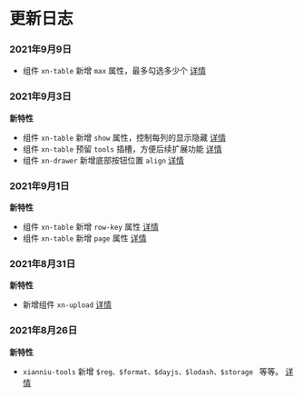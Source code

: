 # 更新日志

### 2021年9月9日

- 组件 `xn-table` 新增 `max` 属性，最多勾选多少个 [详情](/comps/table)

### 2021年9月3日

**新特性**
- 组件 `xn-table` 新增 `show` 属性，控制每列的显示隐藏 [详情](/comps/table)
- 组件 `xn-table` 预留 `tools` 插槽，方便后续扩展功能 [详情](/comps/table)
- 组件 `xn-drawer` 新增底部按钮位置 `align`  [详情](/comps/drawer)

### 2021年9月1日

**新特性**
- 组件 `xn-table` 新增 `row-key` 属性 [详情](/comps/table)
- 组件 `xn-table` 新增 `page` 属性 [详情](/comps/table)

### 2021年8月31日

**新特性**
- 新增组件 `xn-upload` [详情](/comps/upload)

### 2021年8月26日

**新特性**
- `xianniu-tools` 新增 `$reg、$format、$dayjs、$lodash、$storage ` 等等。 [详情](/tools/)